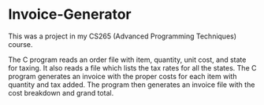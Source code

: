 # Invoice-Generator
This was a project in my CS265 (Advanced Programming Techniques) course. 

The C program reads an order file with item, quantity, unit cost, and state for taxing. It also reads a file which lists the tax rates for all the states. The C program generates an invoice with the proper costs for each item with quantity and tax added. The program then generates an invoice file with the cost breakdown and grand total.
